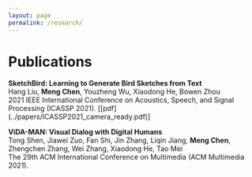```yaml
---
layout: page
permalink: /research/
---
```


<div>
<h1>Publications</h1>

<p>
<b>SketchBird: Learning to Generate Bird Sketches from Text</b> </br>
Hang Liu, <b>Meng Chen</b>, Youzheng Wu, Xiaodong He, Bowen Zhou </br>
2021 IEEE International Conference on Acoustics, Speech, and Signal Processing (ICASSP 2021). [[pdf](../papers/ICASSP2021_camera_ready.pdf)]
</p>

<p>
<b>ViDA-MAN: Visual Dialog with Digital Humans</b> </br>
Tong Shen, Jiawei Zuo, Fan Shi, Jin Zhang, Liqin Jiang, <b>Meng Chen</b>, Zhengchen Zhang, Wei Zhang, Xiaodong He, Tao Mei </br>
The 29th ACM International Conference on Multimedia (ACM Multimedia 2021).
</p>

</div>

